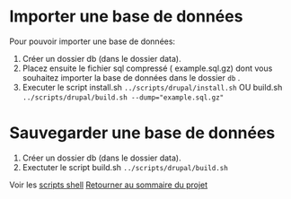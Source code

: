 # Importer une base de données

Pour pouvoir importer une base de données:
1. Créer un dossier db (dans le dossier data).
2. Placez ensuite le fichier sql compressé ( example.sql.gz) dont vous souhaitez importer la base de données dans le dossier `db` .
3. Executer le script install.sh `../scripts/drupal/install.sh` OU build.sh `../scripts/drupal/build.sh --dump="example.sql.gz"`


# Sauvegarder une base de données

1. Créer un dossier db (dans le dossier data).
2. Exectuter le script build.sh `../scripts/drupal/build.sh`


Voir les [scripts shell](../scripts/drupal/LISEZMOI.md)
[Retourner au sommaire du projet](../LISEZMOI.md)